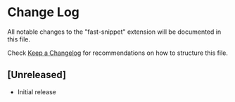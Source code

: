 # Change Log
All notable changes to the "fast-snippet" extension will be documented in this file.

Check [Keep a Changelog](http://keepachangelog.com/) for recommendations on how to structure this file.

## [Unreleased]
- Initial release